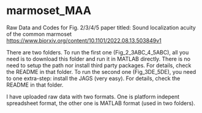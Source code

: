 # marmoset_MAA
Raw Data and Codes for Fig. 2/3/4/5 paper titled: Sound localization acuity of the common marmoset
https://www.biorxiv.org/content/10.1101/2022.08.13.503849v1

There are two folders. 
To run the first one (Fig_2_3ABC_4_5ABC), all you need is to download this folder and run it in MATLAB directly.
There is no need to setup the path nor install third party packages. For details, check the README in that folder.
To run the second one (Fig_3DE_5DE), you need to one extra-step: install the JAGS (very easy). For details, check the README in that folder. 

I have uploaded raw data with two formats. One is platform indepent spreadsheet format, the other one is MATLAB format (used in two folders).


